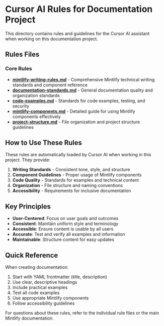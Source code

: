 # Cursor AI Rules for Documentation Project

This directory contains rules and guidelines for the Cursor AI assistant when working on this documentation project.

## Rules Files

### Core Rules
- **[mintlify-writing-rules.md](./mintlify-writing-rules.md)** - Comprehensive Mintlify technical writing standards and component reference
- **[documentation-standards.md](./documentation-standards.md)** - General documentation quality and organization standards
- **[code-examples.md](./code-examples.md)** - Standards for code examples, testing, and security
- **[mintlify-components.md](./mintlify-components.md)** - Detailed guide for using Mintlify components effectively
- **[project-structure.md](./project-structure.md)** - File organization and project structure guidelines

## How to Use These Rules

These rules are automatically loaded by Cursor AI when working in this project. They provide:

1. **Writing Standards** - Consistent tone, style, and structure
2. **Component Guidelines** - Proper usage of Mintlify components
3. **Code Quality** - Standards for examples and technical content
4. **Organization** - File structure and naming conventions
5. **Accessibility** - Requirements for inclusive documentation

## Key Principles

- **User-Centered**: Focus on user goals and outcomes
- **Consistent**: Maintain uniform style and terminology
- **Accessible**: Ensure content is usable by all users
- **Accurate**: Test and verify all examples and information
- **Maintainable**: Structure content for easy updates

## Quick Reference

When creating documentation:
1. Start with YAML frontmatter (title, description)
2. Use clear, descriptive headings
3. Include practical examples
4. Test all code examples
5. Use appropriate Mintlify components
6. Follow accessibility guidelines

For questions about these rules, refer to the individual rule files or the main Mintlify documentation.

